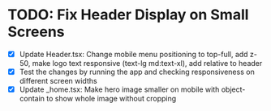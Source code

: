 # TODO: Fix Header Display on Small Screens

- [x] Update Header.tsx: Change mobile menu positioning to top-full, add z-50, make logo text responsive (text-lg md:text-xl), add relative to header
- [x] Test the changes by running the app and checking responsiveness on different screen widths
- [x] Update _home.tsx: Make hero image smaller on mobile with object-contain to show whole image without cropping
